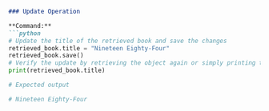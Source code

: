```markdown
### Update Operation

**Command:**
```python
# Update the title of the retrieved book and save the changes
retrieved_book.title = "Nineteen Eighty-Four"
retrieved_book.save()
# Verify the update by retrieving the object again or simply printing the saved object
print(retrieved_book.title)

# Expected output

# Nineteen Eighty-Four